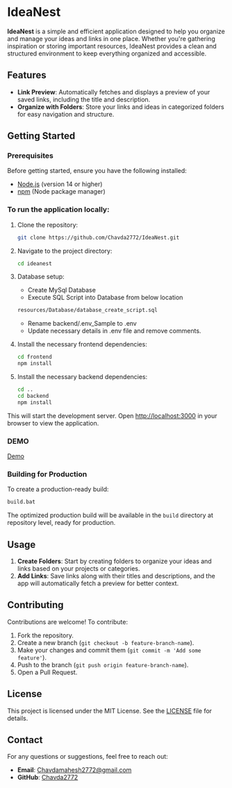 # IdeaNest

**IdeaNest** is a simple and efficient application designed to help you organize and manage your ideas and links in one place. Whether you're gathering inspiration or storing important resources, IdeaNest provides a clean and structured environment to keep everything organized and accessible.

## Features

- **Link Preview**: Automatically fetches and displays a preview of your saved links, including the title and description.
- **Organize with Folders**: Store your links and ideas in categorized folders for easy navigation and structure.

## Getting Started

### Prerequisites

Before getting started, ensure you have the following installed:
- [Node.js](https://nodejs.org/) (version 14 or higher)
- [npm](https://www.npmjs.com/) (Node package manager)

### To run the application locally:

1. Clone the repository:
    ```bash
    git clone https://github.com/Chavda2772/IdeaNest.git
    ```

2. Navigate to the project directory:
    ```bash
    cd ideanest
    ```

3. Database setup:
    - Create MySql Database
    - Execute SQL Script into Database from below location
    ```bash
    resources/Database/database_create_script.sql
    ```
    - Rename backend/.env_Sample to .env
    - Update necessary details in .env file and remove comments.

4. Install the necessary frontend dependencies:
    ```bash
    cd frontend
    npm install
    ```

5. Install the necessary backend dependencies:
    ```bash
    cd .. 
    cd backend
    npm install
    ```

This will start the development server. Open [http://localhost:3000](http://localhost:3000) in your browser to view the application.

### DEMO
[Demo](https://ideanest.chavdamahesh.com/)

### Building for Production

To create a production-ready build:
```bash
build.bat
```

The optimized production build will be available in the `build` directory at repository level, ready for production.

## Usage

1. **Create Folders**: Start by creating folders to organize your ideas and links based on your projects or categories.
2. **Add Links**: Save links along with their titles and descriptions, and the app will automatically fetch a preview for better context.

## Contributing

Contributions are welcome! To contribute:

1. Fork the repository.
2. Create a new branch (`git checkout -b feature-branch-name`).
3. Make your changes and commit them (`git commit -m 'Add some feature'`).
4. Push to the branch (`git push origin feature-branch-name`).
5. Open a Pull Request.

## License

This project is licensed under the MIT License. See the [LICENSE](LICENSE) file for details.

## Contact

For any questions or suggestions, feel free to reach out:

- **Email**: Chavdamahesh2772@gmail.com
- **GitHub**: [Chavda2772](https://github.com/Chavda2772)
